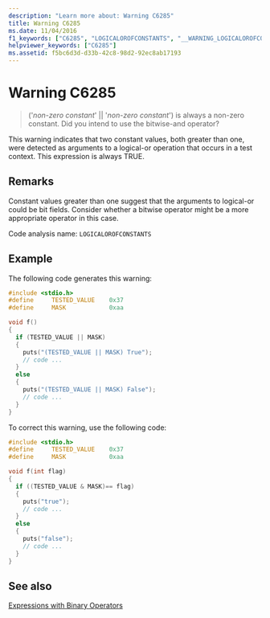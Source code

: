 ```yaml
---
description: "Learn more about: Warning C6285"
title: Warning C6285
ms.date: 11/04/2016
f1_keywords: ["C6285", "LOGICALOROFCONSTANTS", "__WARNING_LOGICALOROFCONSTANTS"]
helpviewer_keywords: ["C6285"]
ms.assetid: f5bc6d3d-d33b-42c8-98d2-92ec8ab17193
---
```

# Warning C6285

> ('*non-zero constant*' \|\| '*non-zero constant*') is always a non-zero constant. Did you intend to use the bitwise-and operator?

This warning indicates that two constant values, both greater than one, were detected as arguments to a logical-or operation that occurs in a test context. This expression is always TRUE.

## Remarks

Constant values greater than one suggest that the arguments to logical-or could be bit fields. Consider whether a bitwise operator might be a more appropriate operator in this case.

Code analysis name: `LOGICALOROFCONSTANTS`

## Example

The following code generates this warning:

```cpp
#include <stdio.h>
#define     TESTED_VALUE    0x37
#define     MASK            0xaa

void f()
{
  if (TESTED_VALUE || MASK)
  {
    puts("(TESTED_VALUE || MASK) True");
    // code ...
  }
  else
  {
    puts("(TESTED_VALUE || MASK) False");
    // code ...
  }
}
```

To correct this warning, use the following code:

```cpp
#include <stdio.h>
#define     TESTED_VALUE    0x37
#define     MASK            0xaa

void f(int flag)
{
  if ((TESTED_VALUE & MASK)== flag)
  {
    puts("true");
    // code ...
  }
  else
  {
    puts("false");
    // code ...
  }
}
```

## See also

[Expressions with Binary Operators](../cpp/expressions-with-binary-operators.md)
